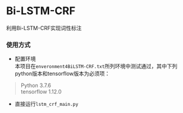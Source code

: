 # Bi-LSTM-CRF
利用Bi-LSTM-CRF实现词性标注

### 使用方式
- 配置环境   
  本项目在`enveronment4BiLSTM-CRF.txt`所列环境中测试通过，其中下列python版本和tensorflow版本为必须项：
> Python 3.7.6  
> tensorflow    1.12.0
- 直接运行`lstm_crf_main.py`
